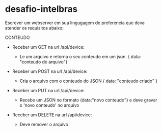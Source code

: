 # desafio-intelbras

Escrever um webserver em sua lingugagem de preferencia que deva atender os requisitos abaixo:

CONTEUDO


* Receber um GET na url /api/device:
	* Le um arquivo e retorna o seu conteudo em um json.
		{ data: "conteudo do arquivo"}

* Receber um POST na url /api/device:
	* Cria o arquivo com o conteudo do JSON
		{ data: "conteudo criado" }

* Receber um PUT na url /api/device:
	* Recebe um JSON no formato {data:"novo conteudo"} e deve gravar o 'novo conteudo' no arquivo

* Receber um DELETE na url /api/device:
	* Deve remover o arquivo


